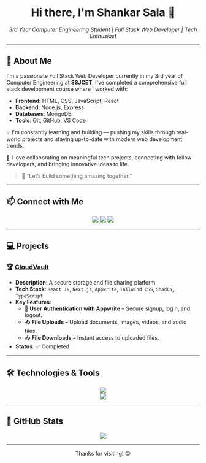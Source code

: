<h1 align="center">Hi there, I'm Shankar Sala 👋</h1>

<p align="center">
  <em>3rd Year Computer Engineering Student | Full Stack Web Developer | Tech Enthusiast</em>
</p>

---

## 🚀 About Me

I'm a passionate Full Stack Web Developer currently in my 3rd year of Computer Engineering at **SSJCET**. I've completed a comprehensive full stack development course where I worked with:

- **Frontend**: HTML, CSS, JavaScript, React  
- **Backend**: Node.js, Express  
- **Databases**: MongoDB  
- **Tools**: Git, GitHub, VS Code  

💡 I'm constantly learning and building — pushing my skills through real-world projects and staying up-to-date with modern web development trends.

🤝 I love collaborating on meaningful tech projects, connecting with fellow developers, and bringing innovative ideas to life.

> 💬 “Let’s build something amazing together.”

---

## 📫 Connect with Me

<div align="center">
  <a href="https://www.linkedin.com/in/shankar-sala/" target="_blank">
    <img src="https://img.shields.io/badge/LinkedIn-0077B5?style=for-the-badge&logo=linkedin&logoColor=white" />
  </a>
  <a href="mailto:shankarsala9995@gmail.com" target="_blank">
    <img src="https://img.shields.io/badge/Email-D14836?style=for-the-badge&logo=gmail&logoColor=white" />
  </a>
  <a href="https://x.com/Shankar_WebDev" target="_blank">
    <img src="https://img.shields.io/badge/Twitter-1DA1F2?style=for-the-badge&logo=twitter&logoColor=white" />
  </a>
</div>

---

## 💻 Projects

### 🏆 [CloudVault](https://cloud-vault-five.vercel.app/)

- **Description**: A secure storage and file sharing platform.
- **Tech Stack**: `React 19`, `Next.js`, `Appwrite`, `Tailwind CSS`, `ShadCN`, `TypeScript`
- **Key Features**:
  - 🔐 **User Authentication with Appwrite** – Secure signup, login, and logout.
  - 📤 **File Uploads** – Upload documents, images, videos, and audio files.
  - 📥 **File Downloads** – Instant access to uploaded files.
- **Status**: ✅ Completed

---

## 🛠 Technologies & Tools

<div align="center">
  <img src="https://skillicons.dev/icons?i=html,css,js,bootstrap,git,github,vscode" /> <br/>
  <img src="https://skillicons.dev/icons?i=java,nodejs,express,npm,react,tailwind,mysql,mongodb" />
</div>

---

## 🌱 GitHub Stats

<div align="center">
  <img src="https://github-readme-stats.vercel.app/api?username=Shankar-Sala&show_icons=true&theme=default&hide_title=true" />
</div>

---

<p align="center">Thanks for visiting! 😊</p>
